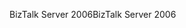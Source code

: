 <span data-ttu-id="aa5cf-101">BizTalk Server 2006</span><span class="sxs-lookup"><span data-stu-id="aa5cf-101">BizTalk Server 2006</span></span>